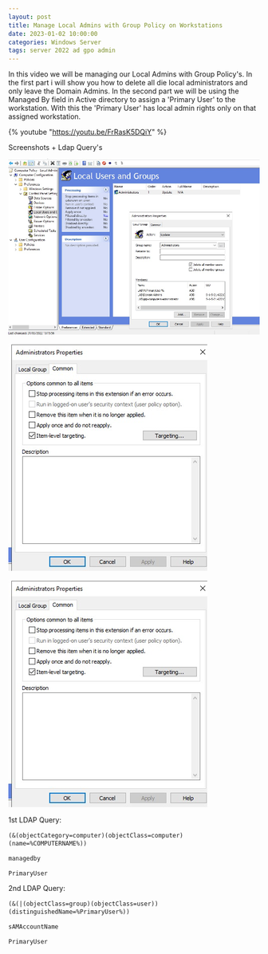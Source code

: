 ```yaml
---
layout: post
title: Manage Local Admins with Group Policy on Workstations
date: 2023-01-02 10:00:00
categories: Windows Server
tags: server 2022 ad gpo admin
---
```


In this video we will be managing our Local Admins with Group Policy's.
In the first part i will show you how to delete all die local administrators and only leave the Domain Admins.
In the second part we will be using the Managed By field in Active directory to assign a 'Primary User' to the workstation. With this the 'Primary User' has local admin rights only on that assigned workstation.

{% youtube "https://youtu.be/FrRasK5DQiY" %}


Screenshots + Ldap Query's

![Assign users](/assets/primaryuserlocaladmin/primaryuserlocaladmin_assign.jpg)

![Item Level targeting](/assets/primaryuserlocaladmin/primaryuserlocaladmin_itemlvltargeting.jpg)

![LDAP Query](/assets/primaryuserlocaladmin/primaryuserlocaladmin_itemlvltargeting.jpg)

1st LDAP Query:

```
(&(objectCategory=computer)(objectClass=computer)(name=%COMPUTERNAME%))
```
```
managedby
```
```
PrimaryUser
```

2nd LDAP Query:

```
(&(|(objectClass=group)(objectClass=user))(distinguishedName=%PrimaryUser%))
```
```
sAMAccountName
```
```
PrimaryUser
```


